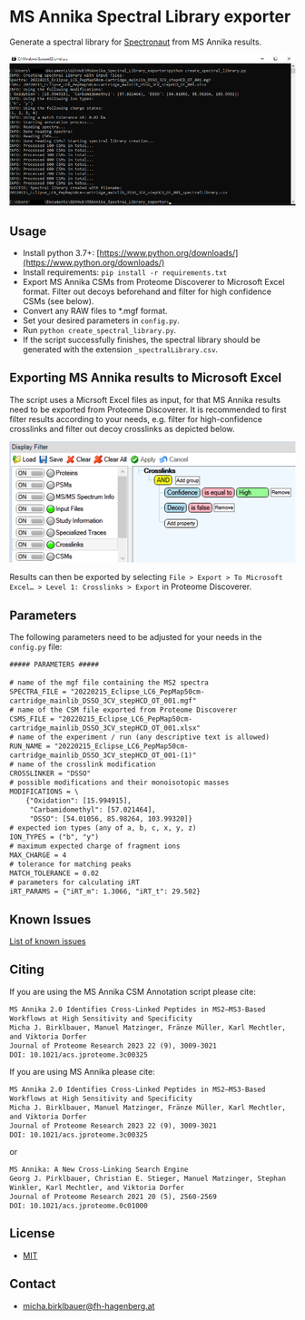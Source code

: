 # MS Annika Spectral Library exporter

Generate a spectral library for [Spectronaut](https://biognosys.com/software/spectronaut/) from MS Annika results.

![Screenshot](screenshot.png)

## Usage

- Install python 3.7+: [https://www.python.org/downloads/](https://www.python.org/downloads/)
- Install requirements: `pip install -r requirements.txt`
- Export MS Annika CSMs from Proteome Discoverer to Microsoft Excel format. Filter out decoys beforehand and filter for high confidence CSMs (see below).
- Convert any RAW files to *.mgf format.
- Set your desired parameters in `config.py`.
- Run `python create_spectral_library.py`.
- If the script successfully finishes, the spectral library should be generated with the extension `_spectralLibrary.csv`.

## Exporting MS Annika results to Microsoft Excel

The script uses a Micrsoft Excel files as input, for that MS Annika results need to be exported from Proteome Discoverer. It is recommended to first filter results according to your needs, e.g. filter for high-confidence crosslinks and filter out decoy crosslinks as depicted below.

![PDFilter](filter.png)

Results can then be exported by selecting `File > Export > To Microsoft Excel… > Level 1: Crosslinks > Export` in Proteome Discoverer.

## Parameters

The following parameters need to be adjusted for your needs in the `config.py` file:

```
##### PARAMETERS #####

# name of the mgf file containing the MS2 spectra
SPECTRA_FILE = "20220215_Eclipse_LC6_PepMap50cm-cartridge_mainlib_DSSO_3CV_stepHCD_OT_001.mgf"
# name of the CSM file exported from Proteome Discoverer
CSMS_FILE = "20220215_Eclipse_LC6_PepMap50cm-cartridge_mainlib_DSSO_3CV_stepHCD_OT_001.xlsx"
# name of the experiment / run (any descriptive text is allowed)
RUN_NAME = "20220215_Eclipse_LC6_PepMap50cm-cartridge_mainlib_DSSO_3CV_stepHCD_OT_001-(1)"
# name of the crosslink modification
CROSSLINKER = "DSSO"
# possible modifications and their monoisotopic masses
MODIFICATIONS = \
    {"Oxidation": [15.994915],
     "Carbamidomethyl": [57.021464],
     "DSSO": [54.01056, 85.98264, 103.99320]}
# expected ion types (any of a, b, c, x, y, z)
ION_TYPES = ("b", "y")
# maximum expected charge of fragment ions
MAX_CHARGE = 4
# tolerance for matching peaks
MATCH_TOLERANCE = 0.02
# parameters for calculating iRT
iRT_PARAMS = {"iRT_m": 1.3066, "iRT_t": 29.502}
```

## Known Issues

[List of known issues](https://github.com/hgb-bin-proteomics/MSAnnika_Spectral_Library_exporter/issues)

## Citing

If you are using the MS Annika CSM Annotation script please cite:
```
MS Annika 2.0 Identifies Cross-Linked Peptides in MS2–MS3-Based Workflows at High Sensitivity and Specificity
Micha J. Birklbauer, Manuel Matzinger, Fränze Müller, Karl Mechtler, and Viktoria Dorfer
Journal of Proteome Research 2023 22 (9), 3009-3021
DOI: 10.1021/acs.jproteome.3c00325
```

If you are using MS Annika please cite:
```
MS Annika 2.0 Identifies Cross-Linked Peptides in MS2–MS3-Based Workflows at High Sensitivity and Specificity
Micha J. Birklbauer, Manuel Matzinger, Fränze Müller, Karl Mechtler, and Viktoria Dorfer
Journal of Proteome Research 2023 22 (9), 3009-3021
DOI: 10.1021/acs.jproteome.3c00325
```
or
```
MS Annika: A New Cross-Linking Search Engine
Georg J. Pirklbauer, Christian E. Stieger, Manuel Matzinger, Stephan Winkler, Karl Mechtler, and Viktoria Dorfer
Journal of Proteome Research 2021 20 (5), 2560-2569
DOI: 10.1021/acs.jproteome.0c01000
```

## License

- [MIT](https://github.com/hgb-bin-proteomics/MSAnnika_Spectral_Library_exporter/blob/master/LICENSE)

## Contact

- [micha.birklbauer@fh-hagenberg.at](mailto:micha.birklbauer@fh-hagenberg.at)
